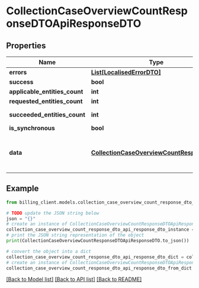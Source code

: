 # CollectionCaseOverviewCountResponseDTOApiResponseDTO


## Properties

Name | Type | Description | Notes
------------ | ------------- | ------------- | -------------
**errors** | [**List[LocalisedErrorDTO]**](LocalisedErrorDTO.md) |  | [optional] 
**success** | **bool** |  | [optional] 
**applicable_entities_count** | **int** |  | [optional] 
**requested_entities_count** | **int** |  | [optional] 
**succeeded_entities_count** | **int** |  | [optional] [readonly] 
**is_synchronous** | **bool** |  | [optional] 
**data** | [**CollectionCaseOverviewCountResponseDTO**](CollectionCaseOverviewCountResponseDTO.md) | The updated entity in case of modifications or creation | [optional] 

## Example

```python
from billing_client.models.collection_case_overview_count_response_dto_api_response_dto import CollectionCaseOverviewCountResponseDTOApiResponseDTO

# TODO update the JSON string below
json = "{}"
# create an instance of CollectionCaseOverviewCountResponseDTOApiResponseDTO from a JSON string
collection_case_overview_count_response_dto_api_response_dto_instance = CollectionCaseOverviewCountResponseDTOApiResponseDTO.from_json(json)
# print the JSON string representation of the object
print(CollectionCaseOverviewCountResponseDTOApiResponseDTO.to_json())

# convert the object into a dict
collection_case_overview_count_response_dto_api_response_dto_dict = collection_case_overview_count_response_dto_api_response_dto_instance.to_dict()
# create an instance of CollectionCaseOverviewCountResponseDTOApiResponseDTO from a dict
collection_case_overview_count_response_dto_api_response_dto_from_dict = CollectionCaseOverviewCountResponseDTOApiResponseDTO.from_dict(collection_case_overview_count_response_dto_api_response_dto_dict)
```
[[Back to Model list]](../README.md#documentation-for-models) [[Back to API list]](../README.md#documentation-for-api-endpoints) [[Back to README]](../README.md)


